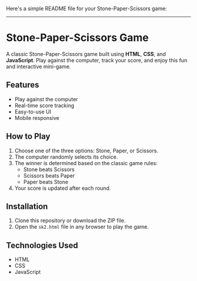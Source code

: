 Here's a simple README file for your Stone-Paper-Scissors game:

---

# Stone-Paper-Scissors Game

A classic Stone-Paper-Scissors game built using **HTML**, **CSS**, and **JavaScript**. Play against the computer, track your score, and enjoy this fun and interactive mini-game.

## Features

- Play against the computer
- Real-time score tracking
- Easy-to-use UI
- Mobile responsive

## How to Play

1. Choose one of the three options: Stone, Paper, or Scissors.
2. The computer randomly selects its choice.
3. The winner is determined based on the classic game rules:
    - Stone beats Scissors
    - Scissors beats Paper
    - Paper beats Stone
4. Your score is updated after each round.

## Installation

1. Clone this repository or download the ZIP file.
2. Open the `sk2.html` file in any browser to play the game.

## Technologies Used

- HTML
- CSS
- JavaScript
